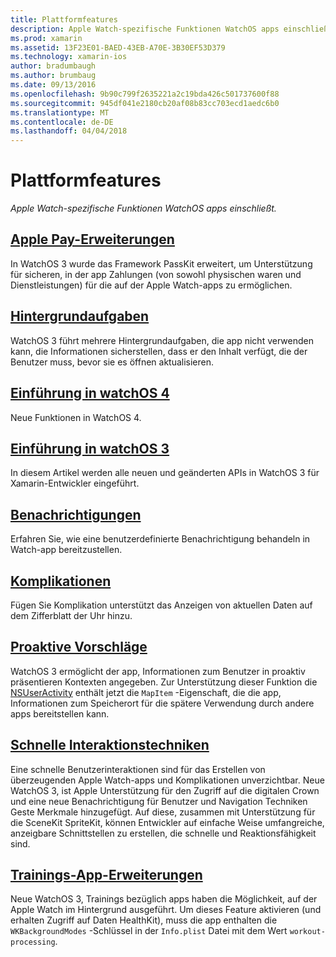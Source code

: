 ```yaml
---
title: Plattformfeatures
description: Apple Watch-spezifische Funktionen WatchOS apps einschließt.
ms.prod: xamarin
ms.assetid: 13F23E01-BAED-43EB-A70E-3B30EF53D379
ms.technology: xamarin-ios
author: bradumbaugh
ms.author: brumbaug
ms.date: 09/13/2016
ms.openlocfilehash: 9b90c799f2635221a2c19bda426c501737600f88
ms.sourcegitcommit: 945df041e2180cb20af08b83cc703ecd1aedc6b0
ms.translationtype: MT
ms.contentlocale: de-DE
ms.lasthandoff: 04/04/2018
---
```

# <a name="platform-features"></a>Plattformfeatures

_Apple Watch-spezifische Funktionen WatchOS apps einschließt._

## <a name="apple-pay-enhancementsioswatchosplatformapple-paymd"></a>[Apple Pay-Erweiterungen](~/ios/watchos/platform/apple-pay.md)

In WatchOS 3 wurde das Framework PassKit erweitert, um Unterstützung für sicheren, in der app Zahlungen (von sowohl physischen waren und Dienstleistungen) für die auf der Apple Watch-apps zu ermöglichen.

## <a name="background-tasksioswatchosplatformbackground-tasksmd"></a>[Hintergrundaufgaben](~/ios/watchos/platform/background-tasks.md)

WatchOS 3 führt mehrere Hintergrundaufgaben, die app nicht verwenden kann, die Informationen sicherstellen, dass er den Inhalt verfügt, die der Benutzer muss, bevor sie es öffnen aktualisieren.

## <a name="introduction-to-watchos-4introduction-to-watchos4md"></a>[Einführung in watchOS 4](introduction-to-watchos4.md)

Neue Funktionen in WatchOS 4.

## <a name="introduction-to-watchos-3introduction-to-watchos3indexmd"></a>[Einführung in watchOS 3](introduction-to-watchos3/index.md)

In diesem Artikel werden alle neuen und geänderten APIs in WatchOS 3 für Xamarin-Entwickler eingeführt.

##  <a name="notificationsnotificationsmd"></a>[Benachrichtigungen](notifications.md)

Erfahren Sie, wie eine benutzerdefinierte Benachrichtigung behandeln in Watch-app bereitzustellen.

##  <a name="complicationscomplicationsmd"></a>[Komplikationen](complications.md)

Fügen Sie Komplikation unterstützt das Anzeigen von aktuellen Daten auf dem Zifferblatt der Uhr hinzu.


## <a name="proactive-suggestionsioswatchosplatformproactive-suggestionsmd"></a>[Proaktive Vorschläge](~/ios/watchos/platform/proactive-suggestions.md)

WatchOS 3 ermöglicht der app, Informationen zum Benutzer in proaktiv präsentieren Kontexten angegeben. Zur Unterstützung dieser Funktion die [NSUserActivity](https://developer.apple.com/reference/foundation/nsuseractivity) enthält jetzt die `MapItem` -Eigenschaft, die die app, Informationen zum Speicherort für die spätere Verwendung durch andere apps bereitstellen kann.

## <a name="quick-interaction-techniquesioswatchosplatformquick-interaction-techniquesmd"></a>[Schnelle Interaktionstechniken](~/ios/watchos/platform/quick-interaction-techniques.md)

Eine schnelle Benutzerinteraktionen sind für das Erstellen von überzeugenden Apple Watch-apps und Komplikationen unverzichtbar. Neue WatchOS 3, ist Apple Unterstützung für den Zugriff auf die digitalen Crown und eine neue Benachrichtigung für Benutzer und Navigation Techniken Geste Merkmale hinzugefügt. Auf diese, zusammen mit Unterstützung für die SceneKit SpriteKit, können Entwickler auf einfache Weise umfangreiche, anzeigbare Schnittstellen zu erstellen, die schnelle und Reaktionsfähigkeit sind.

## <a name="workout-app-enhancementsioswatchosplatformworkout-appsmd"></a>[Trainings-App-Erweiterungen](~/ios/watchos/platform/workout-apps.md)

Neue WatchOS 3, Trainings bezüglich apps haben die Möglichkeit, auf der Apple Watch im Hintergrund ausgeführt. Um dieses Feature aktivieren (und erhalten Zugriff auf Daten HealthKit), muss die app enthalten die `WKBackgroundModes` -Schlüssel in der `Info.plist` Datei mit dem Wert `workout-processing`.
